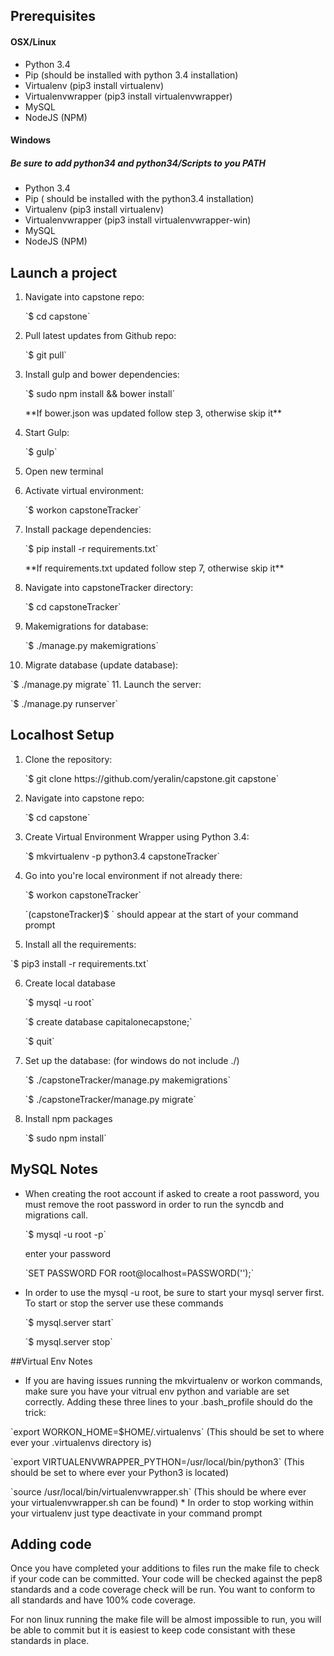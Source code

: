 ## Prerequisites
#### OSX/Linux
* Python 3.4
* Pip (should be installed with python 3.4 installation)
* Virtualenv (pip3 install virtualenv)
* Virtualenvwrapper (pip3 install virtualenvwrapper)
* MySQL
* NodeJS (NPM)

#### Windows
##### Be sure to add python34 and python34/Scripts to you PATH
* Python 3.4
* Pip ( should be installed with the python3.4 installation)
* Virtualenv (pip3 install virtualenv)
* Virtualenvwrapper (pip3 install virtualenvwrapper-win)
* MySQL
* NodeJS (NPM)

## Launch a project
1. Navigate into capstone repo:
   <p>`$ cd capstone`
2. Pull latest updates from Github repo:
   <p>`$ git pull`
3. Install gulp and bower dependencies:
   <p>`$ sudo npm install && bower install`
   <p>**If bower.json was updated follow step 3, otherwise skip it**
4. Start Gulp:
   <p>`$ gulp`
5. Open new terminal
   <p>
6. Activate virtual environment:
   <p>`$ workon capstoneTracker`
7. Install package dependencies:
   <p>`$ pip install -r requirements.txt`
   <p>**If requirements.txt updated follow step 7, otherwise skip it**
8. Navigate into capstoneTracker directory:
   <p>`$ cd capstoneTracker`
9. Makemigrations for database:
   <p>`$ ./manage.py makemigrations`
10. Migrate database (update database):
   <p>`$ ./manage.py migrate`
11. Launch the server:
   <p>`$ ./manage.py runserver`


## Localhost Setup
1. Clone the repository:
   <p>`$ git clone https://github.com/yeralin/capstone.git capstone`

2. Navigate into capstone repo:
   <p>`$ cd capstone`

3. Create Virtual Environment Wrapper using Python 3.4:
   <p>`$ mkvirtualenv -p python3.4 capstoneTracker`

4. Go into you're local environment if not already there:
    <p>`$ workon capstoneTracker`
    <p>`(capstoneTracker)$ ` should appear at the start of your command prompt

5. Install all the requirements:
  <p>`$ pip3 install -r requirements.txt`

6. Create local database
    <p>`$ mysql -u root`
    <p>`$ create database capitalonecapstone;`
    <p>`$ quit`

7. Set up the database: (for windows do not include ./)
    <p>`$ ./capstoneTracker/manage.py makemigrations`
    <p>`$ ./capstoneTracker/manage.py migrate`

8. Install npm packages
    <p>`$ sudo npm install`

## MySQL Notes
* When creating the root account if asked to create a root password, you must
 remove the root password in order to run the syncdb and migrations call.
  <p>`$ mysql -u root -p`
  <p>enter your password
  <p>`SET PASSWORD FOR root@localhost=PASSWORD('');`

* In order to use the mysql -u root, be sure to start your mysql server first. To start or stop the server use these commands
  <p>`$ mysql.server start`
  <p>`$ mysql.server stop`

##Virtual Env Notes
* If you are having issues running the mkvirtualenv or workon commands, make sure you have your vitrual env python and variable are set correctly. Adding these three lines to your .bash_profile should do the trick:
<p> `export WORKON_HOME=$HOME/.virtualenvs`  (This should be set to where ever your .virtualenvs directory is)
<p> `export VIRTUALENVWRAPPER_PYTHON=/usr/local/bin/python3` (This should be set to where ever your Python3 is located)
<p> `source /usr/local/bin/virtualenvwrapper.sh` (This should be where ever your virtualenvwrapper.sh can be found)
* In order to stop working within your virtualenv just type deactivate in your command prompt

## Adding code
Once you have completed your additions to files run the make file to check if your
code can be committed. Your code will be checked against the pep8 standards and
a code coverage check will be run. You want to conform to all standards and
have 100% code coverage.

For non linux running the make file will be almost impossible to run, you will be able to commit but it is easiest to keep code consistant with these standards in place.
